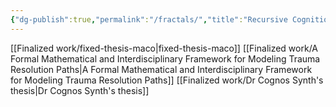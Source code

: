 ```yaml
---
{"dg-publish":true,"permalink":"/fractals/","title":"Recursive Cognition","tags":["cognition","recursion","theory","Mathematics","Programming","cognition","recursion","theory"],"updated":"2025-04-06T19:01:18.223+01:00"}
---
```


[[Finalized work/fixed-thesis-maco\|fixed-thesis-maco]]
[[Finalized work/A Formal Mathematical and Interdisciplinary Framework for Modeling Trauma Resolution Paths\|A Formal Mathematical and Interdisciplinary Framework for Modeling Trauma Resolution Paths]]
[[Finalized work/Dr Cognos Synth's thesis\|Dr Cognos Synth's thesis]]

